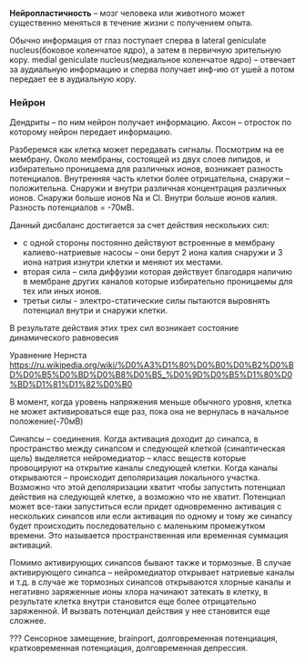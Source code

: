 **Нейропластичность** – мозг человека или животного может существенно меняться в течение жизни с получением опыта.

Обычно информация от глаз поступает сперва в lateral geniculate nucleus(боковое коленчатое ядро), а затем в первичную зрительную кору. medial geniculate nucleus(медиальное коленчатое ядро) – отвечает за аудиальную информацию и сперва получает инф-ию от ушей а потом передает ее в аудиальную кору.

### Нейрон  
Дендриты – по ним нейрон получает информацию.  Аксон – отросток по которому нейрон передает информацию.  

Разберемся как клетка может передавать сигналы. Посмотрим на ее мембрану. Около мембраны, состоящей из двух слоев липидов,  и избирательно проницаема для различных ионов, возникает разность потенциалов. Внутренняя часть клетки более отрицательна, снаружи – положительна. Снаружи и внутри различная концентрация различных ионов. Снаружи больше ионов Na и Cl. Внутри больше ионов калия. Разность потенциалов = -70мВ.

Данный дисбаланс достигается за счет действия нескольких сил:
 - с одной стороны постоянно действуют встроенные  в мембрану калиево-натриевые насосы – они берут 2 иона калия снаружи и 3 иона натрия  изнутри клетки и меняют их местами.
 - вторая сила – сила диффузии которая действует благодаря наличию в мембране других каналов которые избирательно проницаемы для тех или иных ионов.  
 - третьи силы - электро-статические силы пытаются выровнять потенциал внутри и снаружи клетки.  

В результате действия этих трех сил возникает состояние динамического равновесия

Уравнение Нернста  
https://ru.wikipedia.org/wiki/%D0%A3%D1%80%D0%B0%D0%B2%D0%BD%D0%B5%D0%BD%D0%B8%D0%B5_%D0%9D%D0%B5%D1%80%D0%BD%D1%81%D1%82%D0%B0

В момент, когда уровень напряжения меньше обычного уровня, клетка не может активироваться еще раз, пока она не вернулась в начальное положение(-70мВ)  

Синапсы – соединения. Когда активация доходит до синапса, в пространство между синапсом и следующей клеткой (синаптическая щель) выделяется нейромедиатор – класс веществ которые провоцируют на открытие каналы следующей клетки. Когда каналы открываются – происходит деполяризация локального участка. Возможно что этой деполяризации хватит чтобы запустить потенциал действия на следующей клетке, а возможно что не хватит. Потенциал может все-таки запуститься если придет одновременно активация с нескольких синапсов или если активация по одному и тому же синапсу будет происходить последовательно с маленьким промежутком времени. Это называется пространственная или временная суммация активаций.

Помимо активирующих синапсов бывают также и тормозные. В случае активирующего синапса – нейромедиатор открывает натриевые каналы и т.д. в случае же тормозных синапсов открываются хлорные каналы и негативно заряженные ионы хлора начинают затекать в клетку, в результате клетка внутри становится еще более отрицательно заряженной. И вызвать потенциал действия у нее становится еще сложнее.  


??? Сенсорное замещение, brainport, долговременная потенциация, кратковременная потенциация, долговременная депрессия.  
  
